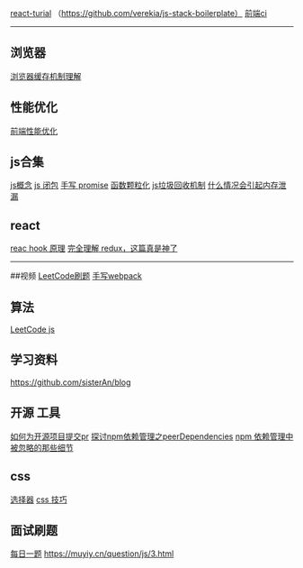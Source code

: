 [react-turial](https://github.com/verekia/js-stack-from-scratch/blob/master/tutorial/06-react-router-ssr-helmet.md#readme)
（https://github.com/verekia/js-stack-boilerplate）
[前端ci](https://medium.com/hackernoon/continuous-delivery-of-react-app-with-jenkins-and-docker-8a1ae1511b86)
***
## 浏览器
[浏览器缓存机制理解](https://www.cnblogs.com/chenqf/p/6386163.html)
## 性能优化
[前端性能优化](https://www.kancloud.cn/kancloud/web_performance_optimization/80996)
## js合集
[js概念](https://github.com/stephentian/33-js-concepts)
[js 闭包](https://juejin.cn/post/6844903503249276936)
[手写 promise](https://github.com/sisterAn/blog/issues/13)
[函数颗粒化](https://github.com/mqyqingfeng/Blog)
[js垃圾回收机制]()
[什么情况会引起内存泄漏]()
## react
[reac hook 原理](https://github.com/brickspert/blog/issues/26)
[完全理解 redux，这篇真是神了](https://github.com/brickspert/blog/issues/22)
***
##视频
[LeetCode刷题](https://www.bilibili.com/video/BV1wA411b7qZ?from=search&seid=16352469017915773987)
[手写webpack](https://www.bilibili.com/video/av69121363?from=search&seid=9317906445472670662)
## 算法
[LeetCode js ](http://47.98.159.95/leetcode-js/linkedlist/001.html#no-1-%E7%AE%80%E5%8D%95%E7%9A%84%E5%8F%8D%E8%BD%AC%E9%93%BE%E8%A1%A8)
## 学习资料
https://github.com/sisterAn/blog

## 开源 工具
[如何为开源项目提交pr](https://juejin.cn/post/6844903648208617485)
[探讨npm依赖管理之peerDependencies](https://www.cnblogs.com/wonyun/p/9692476.html)
[npm 依赖管理中被忽略的那些细节](https://www.zoo.team/article/npm-details)
## css
[选择器](https://blog.csdn.net/m0_37989980/article/details/103534807)
[css 技巧](https://github.com/you-dont-need/You-Dont-Need-JavaScript)
## 面试刷题
[每日一题](https://github.com/Advanced-Frontend/Daily-Interview-Question/issues?page=7&q=is%3Aopen+is%3Aissue) 
https://muyiy.cn/question/js/3.html